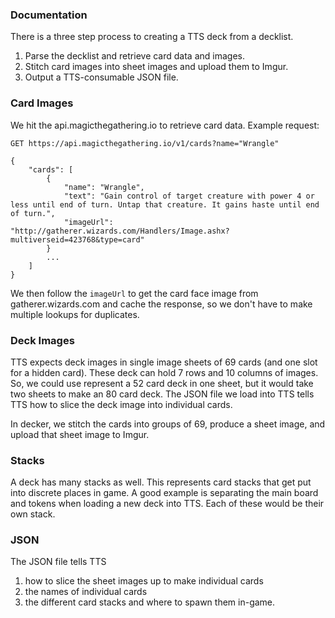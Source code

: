 ### Documentation

There is a three step process to creating a TTS deck from a decklist.

1. Parse the decklist and retrieve card data and images.
2. Stitch card images into sheet images and upload them to Imgur.
3. Output a TTS-consumable JSON file.

### Card Images

We hit the api.magicthegathering.io to retrieve card data. Example request:

```
GET https://api.magicthegathering.io/v1/cards?name="Wrangle"

{
    "cards": [
        {
            "name": "Wrangle",
            "text": "Gain control of target creature with power 4 or less until end of turn. Untap that creature. It gains haste until end of turn.",
            "imageUrl": "http://gatherer.wizards.com/Handlers/Image.ashx?multiverseid=423768&type=card"
        }
        ...
    ]
}
```

We then follow the `imageUrl` to get the card face image from
gatherer.wizards.com and cache the response, so we don't have to make
multiple lookups for duplicates.

### Deck Images

TTS expects deck images in single image sheets of 69 cards (and one slot for a
hidden card). These deck can hold 7 rows and 10 columns of images. So, we could
use represent a 52 card deck in one sheet, but it would take two sheets to make
an 80 card deck. The JSON file we load into TTS tells TTS how to slice the deck
image into individual cards.

In decker, we stitch the cards into groups of 69, produce a sheet image, and upload that
sheet image to Imgur.

### Stacks

A deck has many stacks as well. This represents card stacks that get put into
discrete places in game. A good example is separating the main board and tokens
when loading a new deck into TTS. Each of these would be their own stack.

### JSON

The JSON file tells TTS

1. how to slice the sheet images up to make individual cards
2. the names of individual cards
3. the different card stacks and where to spawn them in-game.

